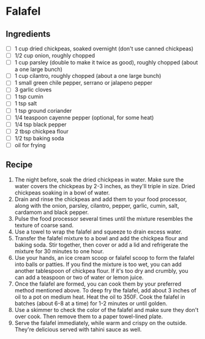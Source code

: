 # Falafel

## Ingredients

- [ ] 1 cup dried chickpeas, soaked overnight (don't use canned chickpeas)
- [ ] 1/2 cup onion, roughly chopped
- [ ] 1 cup parsley (double to make it twice as good), roughly chopped (about a one large bunch)
- [ ] 1 cup cilantro, roughly chopped (about a one large bunch)
- [ ] 1 small green chile pepper, serrano or jalapeno pepper
- [ ] 3 garlic cloves
- [ ] 1 tsp cumin
- [ ] 1 tsp salt
- [ ] 1 tsp ground coriander
- [ ] 1/4 teaspoon cayenne pepper (optional, for some heat)
- [ ] 1/4 tsp black pepper
- [ ] 2 tbsp chickpea flour
- [ ] 1/2 tsp baking soda
- [ ] oil for frying

## Recipe

1. The night before, soak the dried chickpeas in water. Make sure the water covers the chickpeas by 2-3 inches, as they'll triple in size.
Dried chickpeas soaking in a bowl of water.
2. Drain and rinse the chickpeas and add them to your food processor, along with the onion, parsley, cilantro, pepper, garlic, cumin, salt, cardamom and black pepper. 
3. Pulse the food processor several times until the mixture resembles the texture of coarse sand.
4. Use a towel to wrap the falafel and squeeze to drain excess water.
5. Transfer the falafel mixture to a bowl and add the chickpea flour and baking soda. Stir together, then cover or add a lid and refrigerate the mixture for 30 minutes to one hour. 
6. Use your hands, an ice cream scoop or falafel scoop to form the falafel into balls or patties. If you find the mixture is too wet, you can add another tablespoon of chickpea flour. If it's too dry and crumbly, you can add a teaspoon or two of water or lemon juice. 
7. Once the falafel are formed, you can cook them by your preferred method mentioned above. To deep fry the falafel, add about 3 inches of oil to a pot on medium heat. Heat the oil to 350F. Cook the falafel in batches (about 6-8 at a time) for 1-2 minutes or until golden. 
8. Use a skimmer to check the color of the falafel and make sure they don't over cook. Then remove them to a paper towel-lined plate. 
9. Serve the falafel immediately, while warm and crispy on the outside. They're delicious served with tahini sauce as well.
